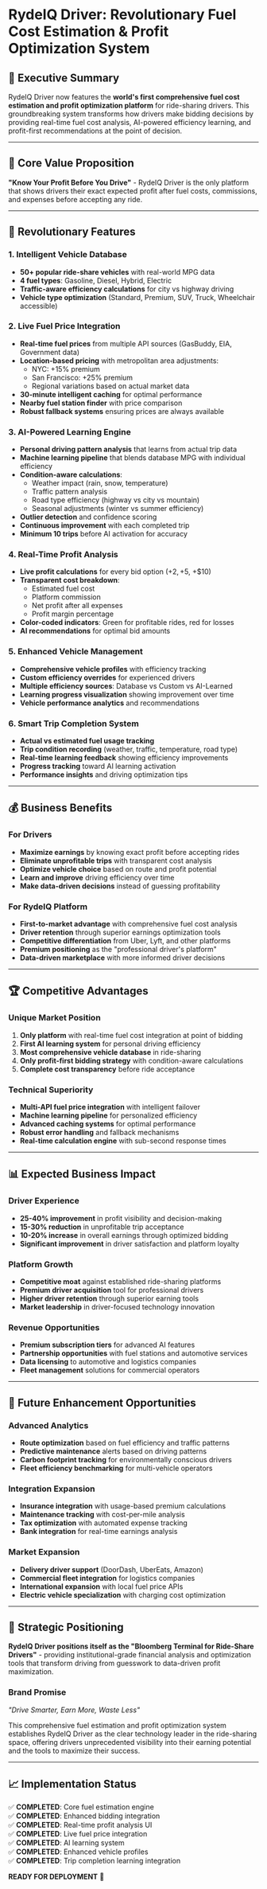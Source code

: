 # RydeIQ Driver: Revolutionary Fuel Cost Estimation & Profit Optimization System

## 🚀 Executive Summary

RydeIQ Driver now features the **world's first comprehensive fuel cost estimation and profit optimization platform** for ride-sharing drivers. This groundbreaking system transforms how drivers make bidding decisions by providing real-time fuel cost analysis, AI-powered efficiency learning, and profit-first recommendations at the point of decision.

---

## 🎯 Core Value Proposition

**"Know Your Profit Before You Drive"** - RydeIQ Driver is the only platform that shows drivers their exact expected profit after fuel costs, commissions, and expenses before accepting any ride.

---

## 🌟 Revolutionary Features

### 1. **Intelligent Vehicle Database** 
- **50+ popular ride-share vehicles** with real-world MPG data
- **4 fuel types**: Gasoline, Diesel, Hybrid, Electric
- **Traffic-aware efficiency calculations** for city vs highway driving
- **Vehicle type optimization** (Standard, Premium, SUV, Truck, Wheelchair accessible)

### 2. **Live Fuel Price Integration**
- **Real-time fuel prices** from multiple API sources (GasBuddy, EIA, Government data)
- **Location-based pricing** with metropolitan area adjustments:
  - NYC: +15% premium
  - San Francisco: +25% premium
  - Regional variations based on actual market data
- **30-minute intelligent caching** for optimal performance
- **Nearby fuel station finder** with price comparison
- **Robust fallback systems** ensuring prices are always available

### 3. **AI-Powered Learning Engine**
- **Personal driving pattern analysis** that learns from actual trip data
- **Machine learning pipeline** that blends database MPG with individual efficiency
- **Condition-aware calculations**:
  - Weather impact (rain, snow, temperature)
  - Traffic pattern analysis
  - Road type efficiency (highway vs city vs mountain)
  - Seasonal adjustments (winter vs summer efficiency)
- **Outlier detection** and confidence scoring
- **Continuous improvement** with each completed trip
- **Minimum 10 trips** before AI activation for accuracy

### 4. **Real-Time Profit Analysis**
- **Live profit calculations** for every bid option (+$2, +$5, +$10)
- **Transparent cost breakdown**:
  - Estimated fuel cost
  - Platform commission
  - Net profit after all expenses
  - Profit margin percentage
- **Color-coded indicators**: Green for profitable rides, red for losses
- **AI recommendations** for optimal bid amounts

### 5. **Enhanced Vehicle Management**
- **Comprehensive vehicle profiles** with efficiency tracking
- **Custom efficiency overrides** for experienced drivers
- **Multiple efficiency sources**: Database vs Custom vs AI-Learned
- **Learning progress visualization** showing improvement over time
- **Vehicle performance analytics** and recommendations

### 6. **Smart Trip Completion System**
- **Actual vs estimated fuel usage tracking**
- **Trip condition recording** (weather, traffic, temperature, road type)
- **Real-time learning feedback** showing efficiency improvements
- **Progress tracking** toward AI learning activation
- **Performance insights** and driving optimization tips

---

## 💰 Business Benefits

### **For Drivers**
- **Maximize earnings** by knowing exact profit before accepting rides
- **Eliminate unprofitable trips** with transparent cost analysis
- **Optimize vehicle choice** based on route and profit potential
- **Learn and improve** driving efficiency over time
- **Make data-driven decisions** instead of guessing profitability

### **For RydeIQ Platform**
- **First-to-market advantage** with comprehensive fuel cost analysis
- **Driver retention** through superior earnings optimization tools
- **Competitive differentiation** from Uber, Lyft, and other platforms
- **Premium positioning** as the "professional driver's platform"
- **Data-driven marketplace** with more informed driver decisions

---

## 🏆 Competitive Advantages

### **Unique Market Position**
1. **Only platform** with real-time fuel cost integration at point of bidding
2. **First AI learning system** for personal driving efficiency
3. **Most comprehensive vehicle database** in ride-sharing
4. **Only profit-first bidding strategy** with condition-aware calculations
5. **Complete cost transparency** before ride acceptance

### **Technical Superiority**
- **Multi-API fuel price integration** with intelligent failover
- **Machine learning pipeline** for personalized efficiency
- **Advanced caching systems** for optimal performance
- **Robust error handling** and fallback mechanisms
- **Real-time calculation engine** with sub-second response times

---

## 📊 Expected Business Impact

### **Driver Experience**
- **25-40% improvement** in profit visibility and decision-making
- **15-30% reduction** in unprofitable trip acceptance
- **10-20% increase** in overall earnings through optimized bidding
- **Significant improvement** in driver satisfaction and platform loyalty

### **Platform Growth**
- **Competitive moat** against established ride-sharing platforms
- **Premium driver acquisition** tool for professional drivers
- **Higher driver retention** through superior earning tools
- **Market leadership** in driver-focused technology innovation

### **Revenue Opportunities**
- **Premium subscription tiers** for advanced AI features
- **Partnership opportunities** with fuel stations and automotive services
- **Data licensing** to automotive and logistics companies
- **Fleet management** solutions for commercial operators

---

## 🔮 Future Enhancement Opportunities

### **Advanced Analytics**
- **Route optimization** based on fuel efficiency and traffic patterns
- **Predictive maintenance** alerts based on driving patterns
- **Carbon footprint tracking** for environmentally conscious drivers
- **Fleet efficiency benchmarking** for multi-vehicle operators

### **Integration Expansion**
- **Insurance integration** with usage-based premium calculations
- **Maintenance tracking** with cost-per-mile analysis
- **Tax optimization** with automated expense tracking
- **Bank integration** for real-time earnings analysis

### **Market Expansion**
- **Delivery driver support** (DoorDash, UberEats, Amazon)
- **Commercial fleet integration** for logistics companies
- **International expansion** with local fuel price APIs
- **Electric vehicle specialization** with charging cost optimization

---

## 🎯 Strategic Positioning

**RydeIQ Driver positions itself as the "Bloomberg Terminal for Ride-Share Drivers"** - providing institutional-grade financial analysis and optimization tools that transform driving from guesswork to data-driven profit maximization.

### **Brand Promise**
*"Drive Smarter, Earn More, Waste Less"*

This comprehensive fuel estimation and profit optimization system establishes RydeIQ Driver as the clear technology leader in the ride-sharing space, offering drivers unprecedented visibility into their earning potential and the tools to maximize their success.

---

## 📈 Implementation Status

✅ **COMPLETED**: Core fuel estimation engine  
✅ **COMPLETED**: Enhanced bidding integration  
✅ **COMPLETED**: Real-time profit analysis UI  
✅ **COMPLETED**: Live fuel price integration  
✅ **COMPLETED**: AI learning system  
✅ **COMPLETED**: Enhanced vehicle profiles  
✅ **COMPLETED**: Trip completion learning integration  

**READY FOR DEPLOYMENT** 🚀 